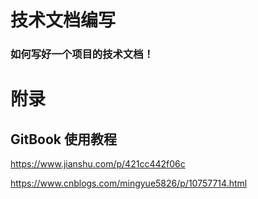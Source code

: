 # 技术文档编写



### 如何写好一个项目的技术文档！







# 附录

## GitBook 使用教程

https://www.jianshu.com/p/421cc442f06c



https://www.cnblogs.com/mingyue5826/p/10757714.html